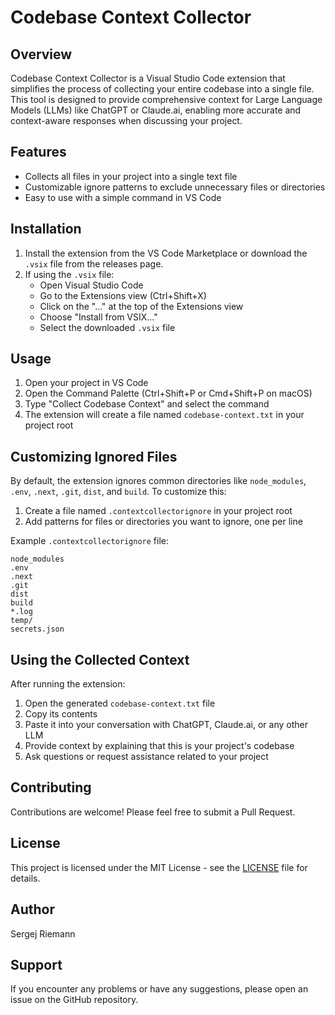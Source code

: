 # Codebase Context Collector

## Overview
Codebase Context Collector is a Visual Studio Code extension that simplifies the process of collecting your entire codebase into a single file. This tool is designed to provide comprehensive context for Large Language Models (LLMs) like ChatGPT or Claude.ai, enabling more accurate and context-aware responses when discussing your project.

## Features
- Collects all files in your project into a single text file
- Customizable ignore patterns to exclude unnecessary files or directories
- Easy to use with a simple command in VS Code

## Installation
1. Install the extension from the VS Code Marketplace or download the `.vsix` file from the releases page.
2. If using the `.vsix` file:
   - Open Visual Studio Code
   - Go to the Extensions view (Ctrl+Shift+X)
   - Click on the "..." at the top of the Extensions view
   - Choose "Install from VSIX..."
   - Select the downloaded `.vsix` file

## Usage
1. Open your project in VS Code
2. Open the Command Palette (Ctrl+Shift+P or Cmd+Shift+P on macOS)
3. Type "Collect Codebase Context" and select the command
4. The extension will create a file named `codebase-context.txt` in your project root

## Customizing Ignored Files
By default, the extension ignores common directories like `node_modules`, `.env`, `.next`, `.git`, `dist`, and `build`. To customize this:

1. Create a file named `.contextcollectorignore` in your project root
2. Add patterns for files or directories you want to ignore, one per line

Example `.contextcollectorignore` file:
```
node_modules
.env
.next
.git
dist
build
*.log
temp/
secrets.json
```

## Using the Collected Context
After running the extension:
1. Open the generated `codebase-context.txt` file
2. Copy its contents
3. Paste it into your conversation with ChatGPT, Claude.ai, or any other LLM
4. Provide context by explaining that this is your project's codebase
5. Ask questions or request assistance related to your project

## Contributing
Contributions are welcome! Please feel free to submit a Pull Request.

## License
This project is licensed under the MIT License - see the [LICENSE](LICENSE) file for details.

## Author
Sergej Riemann

## Support
If you encounter any problems or have any suggestions, please open an issue on the GitHub repository.